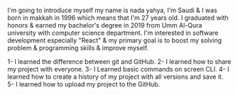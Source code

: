 I'm going to introduce myself my name is nada yahya, I'm Saudi & I was born in makkah in 1996 which means that 
I'm 27 years old. I graduated with honors & earned my bachelor's degree in 2019 from Umm Al-Qura university 
with computer science department. I'm interested in software development especially "React" & my primary goal 
is to boost my solving problem & programming skills & improve myself.


1- I learned the difference between git and GitHub.
2- I learned how to share my project with everyone.
3- I Learned basic commands on screen CLI.
4- I learned how to create a history of my project with all versions and save it.
5- I learned how to upload my project to the GitHub.
